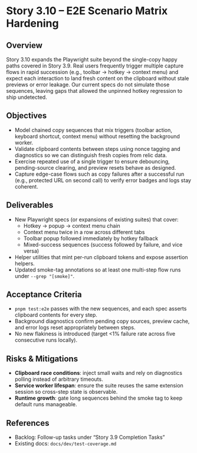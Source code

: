 # Story 3.10 – E2E Scenario Matrix Hardening

## Overview

Story 3.10 expands the Playwright suite beyond the single-copy happy paths
covered in Story 3.9. Real users frequently trigger multiple capture flows in
rapid succession (e.g., toolbar → hotkey → context menu) and expect each
interaction to land fresh content on the clipboard without stale previews or
error leakage. Our current specs do not simulate those sequences, leaving gaps
that allowed the unpinned hotkey regression to ship undetected.

## Objectives

- Model chained copy sequences that mix triggers (toolbar action, keyboard
  shortcut, context menu) without resetting the background worker.
- Validate clipboard contents between steps using nonce tagging and diagnostics
  so we can distinguish fresh copies from relic data.
- Exercise repeated use of a single trigger to ensure debouncing, pending-source
  clearing, and preview resets behave as designed.
- Capture edge-case flows such as copy failures after a successful run (e.g.,
  protected URL on second call) to verify error badges and logs stay coherent.

## Deliverables

- New Playwright specs (or expansions of existing suites) that cover:
  - Hotkey → popup → context menu chain
  - Context menu twice in a row across different tabs
  - Toolbar popup followed immediately by hotkey fallback
  - Mixed-success sequences (success followed by failure, and vice versa)
- Helper utilities that mint per-run clipboard tokens and expose assertion
  helpers.
- Updated smoke-tag annotations so at least one multi-step flow runs under
  `--grep "[smoke]"`.

## Acceptance Criteria

- `pnpm test:e2e` passes with the new sequences, and each spec asserts clipboard
  contents for every step.
- Background diagnostics confirm pending copy sources, preview cache, and error
  logs reset appropriately between steps.
- No new flakiness is introduced (target <1% failure rate across five
  consecutive runs locally).

## Risks & Mitigations

- **Clipboard race conditions**: inject small waits and rely on diagnostics
  polling instead of arbitrary timeouts.
- **Service worker lifespan**: ensure the suite reuses the same extension
  session so cross-step state is observable.
- **Runtime growth**: gate long sequences behind the smoke tag to keep default
  runs manageable.

## References

- Backlog: Follow-up tasks under “Story 3.9 Completion Tasks”
- Existing docs: `docs/dev/test-coverage.md`
